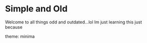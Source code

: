 # Simple and Old

Welcome to all things odd and outdated...lol
Im just learning this just because


theme: minima
